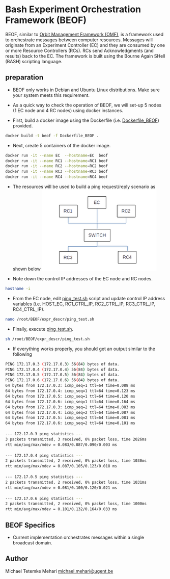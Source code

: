 # Bash Experiment Orchestration Framework (BEOF)

BEOF, similar to [Orbit Management Framework (OMF)](http://www.winlab.rutgers.edu/docs/focus/GENI-OMF.html), is a framework used to orchestrate messages between computer resources. Messages will originate from an Experiment Controller (EC) and they are consumed by one or more Resource Controllers (RCs). RCs send Acknowledgments (and results) back to the EC. The framework is built using the Bourne Again SHell (BASH) scripting language.


## preparation

- BEOF only works in Debian and Ubuntu Linux distributions. Make sure your system meets this requirement.

- As a quick way to check the operation of BEOF, we will set-up 5 nodes (1 EC node and 4 RC nodes) using docker instances.

- First, build a docker image using the Dockerfile (i.e. [Dockerfile_BEOF](config/Dockerfile_BEOF)) provided.
```bash
docker build -t beof -f Dockerfile_BEOF .
```

- Next, create 5 containers of the docker image.
```bash
docker run -it --name EC  --hostname=EC  beof
docker run -it --name RC1 --hostname=RC1 beof
docker run -it --name RC2 --hostname=RC2 beof
docker run -it --name RC3 --hostname=RC3 beof
docker run -it --name RC4 --hostname=RC4 beof
```

- The resources will be used to build a ping request/reply scenario as shown below
![scenario.png](scenario.png)

- Note down the control IP addresses of the EC node and RC nodes.
```bash
hostname -i
```

- From the EC node, edit [ping_test.sh](expr_descr/ping_test.sh) script and update control IP address variables (i.e. HOST_EC, RC1_CTRL_IP, RC2_CTRL_IP, RC3_CTRL_IP, RC4_CTRL_IP).
```bash
nano /root/BEOF/expr_descr/ping_test.sh
```

- Finally, execute [ping_test.sh](expr_descr/ping_test.sh).
```bash
sh /root/BEOF/expr_descr/ping_test.sh
```

-  If everything works properly, you should get an output similar to the following
```bash
PING 172.17.0.3 (172.17.0.3) 56(84) bytes of data.
PING 172.17.0.4 (172.17.0.4) 56(84) bytes of data.
PING 172.17.0.5 (172.17.0.5) 56(84) bytes of data.
PING 172.17.0.6 (172.17.0.6) 56(84) bytes of data.
64 bytes from 172.17.0.3: icmp_seq=1 ttl=64 time=0.088 ms
64 bytes from 172.17.0.4: icmp_seq=1 ttl=64 time=0.123 ms
64 bytes from 172.17.0.5: icmp_seq=1 ttl=64 time=0.120 ms
64 bytes from 172.17.0.6: icmp_seq=1 ttl=64 time=0.164 ms
64 bytes from 172.17.0.3: icmp_seq=2 ttl=64 time=0.083 ms
64 bytes from 172.17.0.4: icmp_seq=2 ttl=64 time=0.087 ms
64 bytes from 172.17.0.5: icmp_seq=2 ttl=64 time=0.081 ms
64 bytes from 172.17.0.6: icmp_seq=2 ttl=64 time=0.101 ms

--- 172.17.0.3 ping statistics ---
3 packets transmitted, 3 received, 0% packet loss, time 2026ms
rtt min/avg/max/mdev = 0.083/0.087/0.090/0.003 ms

--- 172.17.0.4 ping statistics ---
2 packets transmitted, 2 received, 0% packet loss, time 1030ms
rtt min/avg/max/mdev = 0.087/0.105/0.123/0.018 ms

--- 172.17.0.5 ping statistics ---
2 packets transmitted, 2 received, 0% packet loss, time 1031ms
rtt min/avg/max/mdev = 0.081/0.100/0.120/0.021 ms

--- 172.17.0.6 ping statistics ---
2 packets transmitted, 2 received, 0% packet loss, time 1000ms
rtt min/avg/max/mdev = 0.101/0.132/0.164/0.033 ms
```

## BEOF Specifics

- Current implementation orchestrates messages within a single broadcast domain.


## Author

Michael Tetemke Mehari
michael.mehari@ugent.be

